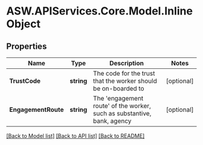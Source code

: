 # ASW.APIServices.Core.Model.InlineObject
## Properties

Name | Type | Description | Notes
------------ | ------------- | ------------- | -------------
**TrustCode** | **string** | The code for the trust that the worker should be on-boarded to | [optional] 
**EngagementRoute** | **string** | The &#39;engagement route&#39; of the worker, such as substantive, bank, agency | [optional] 

[[Back to Model list]](../README.md#documentation-for-models) [[Back to API list]](../README.md#documentation-for-api-endpoints) [[Back to README]](../README.md)

